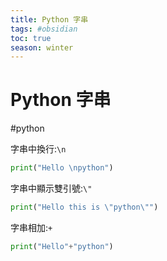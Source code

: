 ```yaml
---
title: Python 字串
tags: #obsidian 
toc: true
season: winter
---
```

# Python 字串
#python 

字串中換行:```\n```
```python
print("Hello \npython")
```
字串中顯示雙引號:```\"```
```python
print("Hello this is \"python\"")
```
字串相加:```+```
```python
print("Hello"+"python")
```